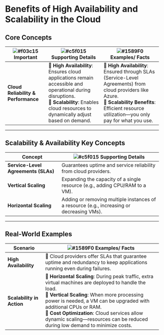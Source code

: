 # **Benefits of High Availability and Scalability in the Cloud**  
## **Core Concepts**  

| ![#f03c15](https://placehold.co/15x15/f03c15/f03c15.png) **Important** | ![#c5f015](https://placehold.co/15x15/c5f015/c5f015.png) **Supporting Details** | ![#1589F0](https://placehold.co/15x15/1589F0/1589F0.png) **Examples/ Facts** |
|--------------------------------|-----------------------------------------|----------------------------------------------|
| **Cloud Reliability & Performance** | 🔹 **High Availability**: Ensures cloud applications remain accessible and operational during disruptions. <br> 🔹 **Scalability**: Enables cloud resources to dynamically adjust based on demand. | 🔹 **High Availability**: Ensured through SLAs (Service-Level Agreements) from cloud providers like Azure. <br> 🔹 **Scalability Benefits**: Efficient resource utilization—you only pay for what you use. |

---

## **Scalability & Availability Key Concepts**  

| **Concept** | ![#c5f015](https://placehold.co/15x15/c5f015/c5f015.png) **Supporting Details** |
|------------|-----------------------------------------|
| **Service-Level Agreements (SLAs)** | Guarantees uptime and service reliability from cloud providers. |
| **Vertical Scaling** | Expanding the capacity of a single resource (e.g., adding CPU/RAM to a VM). |
| **Horizontal Scaling** | Adding or removing multiple instances of a resource (e.g., increasing or decreasing VMs). |

---

## **Real-World Examples**  

| **Scenario** | ![#1589F0](https://placehold.co/15x15/1589F0/1589F0.png) **Examples/ Facts** |
|-------------|------------------------------------------------|
| **High Availability** | 🔹 Cloud providers offer SLAs that guarantee uptime and redundancy to keep applications running even during failures. |
| **Scalability in Action** | 🔹 **Horizontal Scaling**: During peak traffic, extra virtual machines are deployed to handle the load. <br> 🔹 **Vertical Scaling**: When more processing power is needed, a VM can be upgraded with additional CPUs or RAM. <br> 🔹 **Cost Optimization**: Cloud services allow dynamic scaling—resources can be reduced during low demand to minimize costs. |

